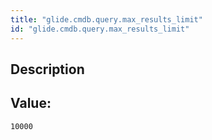 ```yaml
---
title: "glide.cmdb.query.max_results_limit"
id: "glide.cmdb.query.max_results_limit"
---
```

## Description



## Value: 
```
10000
```